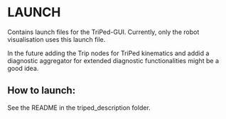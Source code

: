# LAUNCH
Contains launch files for the TriPed-GUI.
Currently, only the robot visualisation uses this launch file.

In the future adding the Trip nodes for TriPed kinematics and addid a diagnostic aggregator for extended diagnostic functionalities might be a good idea.

## How to launch:
See the README in the triped_description folder.